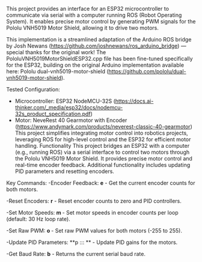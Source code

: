 This project provides an interface for an ESP32 microcontroller to communicate via serial with a computer running ROS (Robot Operating System). It enables precise motor control by generating PWM signals for the Pololu VNH5019 Motor Shield, allowing it to drive two motors.

This implementation is a streamlined adaptation of the Arduino ROS bridge by Josh Newans (https://github.com/joshnewans/ros_arduino_bridge) — special thanks for the original work! The PololuVNH5019MotorShieldESP32.cpp file has been fine-tuned specifically for the ESP32, building on the original Arduino implementation available here: Pololu dual-vnh5019-motor-shield (https://github.com/pololu/dual-vnh5019-motor-shield).

Tested Configuration:
- Microcontroller: ESP32 NodeMCU-32S (https://docs.ai-thinker.com/_media/esp32/docs/nodemcu-32s_product_specification.pdf)
- Motor: NeveRest 40 Gearmotor with Encoder (https://www.andymark.com/products/neverest-classic-40-gearmotor)
This project simplifies integrating motor control into robotics projects, leveraging ROS for high-level control and the ESP32 for efficient motor handling.
Functionality
This project bridges an ESP32 with a computer (e.g., running ROS) via a serial interface to control two motors through the Pololu VNH5019 Motor Shield. It provides precise motor control and real-time encoder feedback. Additional functionality includes updating PID parameters and resetting encoders.

Key Commands:
-Encoder Feedback:
**e** - Get the current encoder counts for both motors.

-Reset Encoders:
**r** - Reset encoder counts to zero and PID controllers.

-Set Motor Speeds:
**m <Speed1> <Speed2>** - Set motor speeds in encoder counts per loop (default: 30 Hz loop rate).

-Set Raw PWM:
**o <PWM1> <PWM2>** - Set raw PWM values for both motors (-255 to 255).

-Update PID Parameters:
**p <Kp>:<Kd>:<Ki>:<Ko> ** - Update PID gains for the motors.

-Get Baud Rate:
**b** - Returns the current serial baud rate.
